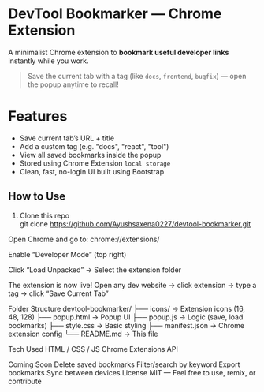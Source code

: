 # DevTool Bookmarker — Chrome Extension

A minimalist Chrome extension to **bookmark useful developer links** instantly while you work.

> Save the current tab with a tag (like `docs`, `frontend`, `bugfix`) — open the popup anytime to recall!
> 
# Features

- Save current tab’s URL + title
- Add a custom tag (e.g. "docs", "react", "tool")
- View all saved bookmarks inside the popup
- Stored using Chrome Extension `local storage`
- Clean, fast, no-login UI built using Bootstrap

## How to Use

1. Clone this repo  
 git clone https://github.com/Ayushsaxena0227/devtool-bookmarker.git

 Open Chrome and go to:
chrome://extensions/

 Enable “Developer Mode” (top right)

 Click “Load Unpacked” → Select the extension folder

 The extension is now live! Open any dev website → click extension → type a tag → click “Save Current Tab”

Folder Structure
devtool-bookmarker/
├── icons/              → Extension icons (16, 48, 128)
├── popup.html          → Popup UI
├── popup.js            → Logic (save, load bookmarks)
├── style.css           → Basic styling
├── manifest.json       → Chrome extension config
└── README.md           → This file

 Tech Used
HTML / CSS / JS
Chrome Extensions API

 Coming Soon
 Delete saved bookmarks
 Filter/search by keyword
 Export bookmarks
 Sync between devices
 License
MIT — Feel free to use, remix, or contribute 


